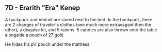 ## 7D - Erarith "Era" Kenep

A backpack and bedroll are stored next to the bed. In the backpack, there are 2 changes of traveler's clothes (one much more extravagant then the other), a disguise kit, and 5 rations. 5 candles are also thrown onto the table alongside a pouch of 27 gold.

He hides his pill pouch under the mattress.

  